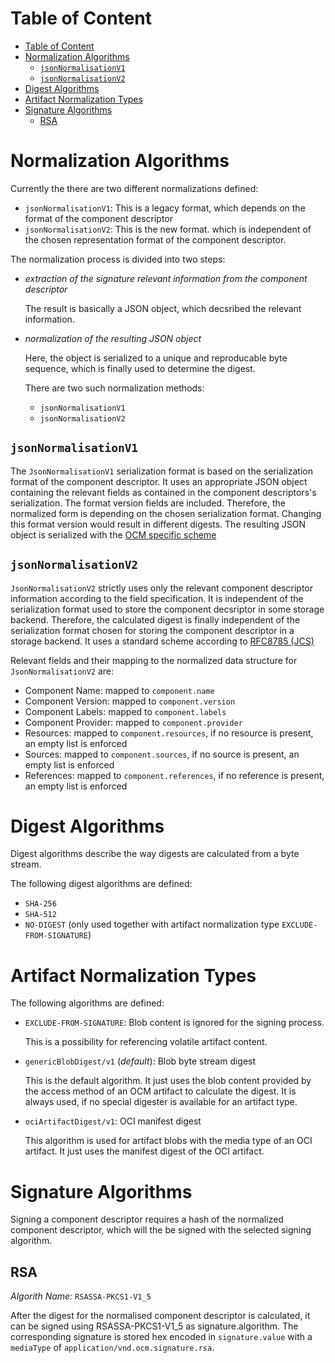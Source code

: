 # Table of Content
- [Table of Content](#table-of-content)
- [Normalization Algorithms](#normalization-algorithms)
  - [`jsonNormalisationV1`](#jsonnormalisationv1)
  - [`jsonNormalisationV2`](#jsonnormalisationv2)
- [Digest Algorithms](#digest-algorithms)
- [Artifact Normalization Types](#artifact-normalization-types)
- [Signature Algorithms](#signature-algorithms)
  - [RSA](#rsa)


# Normalization Algorithms

Currently the there are two different normalizations defined:

- `jsonNormalisationV1`: This is a legacy format, which depends on the format of the
  component descriptor
- `jsonNormalisationV2`: This is the new format. which is independent of the
  chosen representation format of the component descriptor.

The normalization process is divided into two steps:

- *extraction of the signature relevant information from the component descriptor*

  The result is basically a JSON object, which decsribed the relevant information.

- *normalization of the resulting JSON object*

  Here, the object is serialized to a unique and reproducable byte sequence, which is finally used to determine the digest.

  There are two such normalization methods:
  - `jsonNormalisationV1`
  - `jsonNormalisationV2`

## `jsonNormalisationV1`

The `JsonNormalisationV1` serialization format is based on the serialization format of the component descriptor.
It uses an appropriate JSON object containing the relevant fields as contained in the component descriptors's serialization.
The format version fields are included. Therefore, the normalized form is depending on the chosen serialization format.
Changing this format version would result in different digests.
The resulting JSON object is serialized with the [OCM specific scheme](#generic-normalization-format)

## `jsonNormalisationV2`

`JsonNormalisationV2` strictly uses only the relevant component descriptor
information according to the field specification. It is independent of the serialization format used to store the component decsriptor in some storage backend. Therefore, the calculated digest is finally independent of the serialization format chosen for storing the component descriptor in a storage backend. It uses a standard scheme according to [RFC8785 (JCS)](https://www.rfc-editor.org/rfc/rfc8785)

Relevant fields and their mapping to the normalized data structure for `JsonNormalisationV2` are:

- Component Name: mapped to `component.name`
- Component Version: mapped to `component.version`
- Component Labels: mapped to `component.labels`
- Component Provider: mapped to `component.provider`
- Resources: mapped to `component.resources`, if no resource is present, an empty list is enforced
- Sources: mapped to `component.sources`, if no source is present, an empty list is enforced
- References: mapped to `component.references`, if no reference is present, an empty list is enforced

# Digest Algorithms

Digest algorithms describe the way digests are calculated from a byte stream.

The following digest algorithms are defined:

- `SHA-256`
- `SHA-512`
- `NO-DIGEST` (only used together with artifact normalization type `EXCLUDE-FROM-SIGNATURE`)

# Artifact Normalization Types
The following algorithms are defined:

- `EXCLUDE-FROM-SIGNATURE`: Blob content is ignored for the signing process.

  This is a possibility for referencing volatile artifact content.

- `genericBlobDigest/v1` (*default*): Blob byte stream digest

  This is the default algorithm. It just uses the blob content
  provided by the access method of an OCM artifact to calculate the digest.
  It is always used, if no special digester is available for an artifact type.

- `ociArtifactDigest/v1`: OCI manifest digest

  This algorithm is used for artifact blobs with the media type of an OCI artifact.
  It just uses the manifest digest of the OCI artifact.

# Signature Algorithms

Signing a component descriptor requires a hash of the normalized component descriptor,
which will the be signed with the selected signing algorithm.

## RSA

*Algorith Name:* `RSASSA-PKCS1-V1_5`

After the digest for the normalised component descriptor is calculated, it can be signed using RSASSA-PKCS1-V1_5
as signature.algorithm. The corresponding signature is stored hex encoded in `signature.value` with a `mediaType` of
`application/vnd.ocm.signature.rsa`.